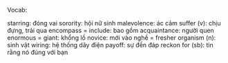 
Vocab:

starring: đóng vai 
sorority: hội nữ sinh 
malevolence: ác cảm 
suffer (v): chịu đựng, trải qua 
encompass = include: bao gồm 
acquaintance: người quen 
enormous = giant: khổng lồ 
novice: mới vào nghề  = fresher 
organism (n): sinh vật
wiring: hệ thống dây điện
payoff: sự đền đáp 
reckon for (sb): tin rằng nó đúng với bạn